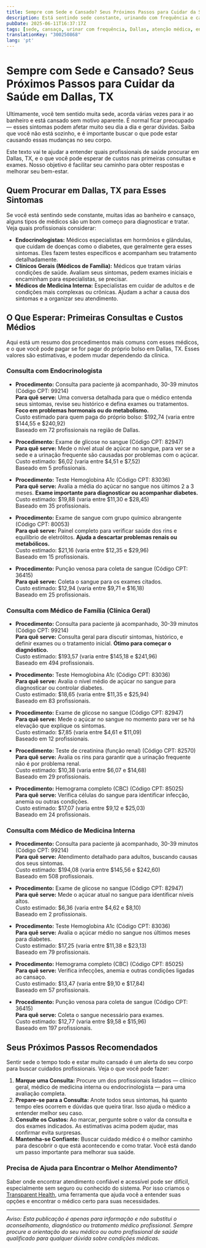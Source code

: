 ```yaml
---
title: Sempre com Sede e Cansado? Seus Próximos Passos para Cuidar da Saúde em Dallas, TX  
description: Está sentindo sede constante, urinando com frequência e cansado? Saiba quem procurar e quanto custa em Dallas, TX.  
pubDate: 2025-06-11T16:37:17Z
tags: [sede, cansaço, urinar com frequência, Dallas, atenção médica, endocrinologia, clínica geral, medicina interna, custos médicos]
translationKey: "300250868"
lang: 'pt'
---
```


# Sempre com Sede e Cansado? Seus Próximos Passos para Cuidar da Saúde em Dallas, TX

Ultimamente, você tem sentido muita sede, acorda várias vezes para ir ao banheiro e está cansado sem motivo aparente. É normal ficar preocupado — esses sintomas podem afetar muito seu dia a dia e gerar dúvidas. Saiba que você não está sozinho, e é importante buscar o que pode estar causando essas mudanças no seu corpo.

Este texto vai te ajudar a entender quais profissionais de saúde procurar em Dallas, TX, e o que você pode esperar de custos nas primeiras consultas e exames. Nosso objetivo é facilitar seu caminho para obter respostas e melhorar seu bem-estar.

## Quem Procurar em Dallas, TX para Esses Sintomas

Se você está sentindo sede constante, muitas idas ao banheiro e cansaço, alguns tipos de médicos são um bom começo para diagnosticar e tratar. Veja quais profissionais considerar:

- **Endocrinologistas:** Médicos especialistas em hormônios e glândulas, que cuidam de doenças como o diabetes, que geralmente gera esses sintomas. Eles fazem testes específicos e acompanham seu tratamento detalhadamente.  
- **Clínicos Gerais (Médicos de Família):** Médicos que tratam várias condições de saúde. Avaliam seus sintomas, pedem exames iniciais e encaminham para especialistas, se precisar.  
- **Médicos de Medicina Interna:** Especialistas em cuidar de adultos e de condições mais complexas ou crônicas. Ajudam a achar a causa dos sintomas e a organizar seu atendimento.

## O Que Esperar: Primeiras Consultas e Custos Médios

Aqui está um resumo dos procedimentos mais comuns com esses médicos, e o que você pode pagar se for pagar do próprio bolso em Dallas, TX. Esses valores são estimativas, e podem mudar dependendo da clínica.

### Consulta com Endocrinologista

- **Procedimento:** Consulta para paciente já acompanhado, 30-39 minutos (Código CPT: 99214)  
  **Para quê serve:** Uma conversa detalhada para que o médico entenda seus sintomas, revise seu histórico e defina exames ou tratamentos. **Foco em problemas hormonais ou do metabolismo.**  
  Custo estimado para quem paga do próprio bolso: $192,74 (varia entre $144,55 e $240,92)  
  Baseado em 72 profissionais na região de Dallas.

- **Procedimento:** Exame de glicose no sangue (Código CPT: 82947)  
  **Para quê serve:** Mede o nível atual de açúcar no sangue, para ver se a sede e a urinação frequente são causadas por problemas com o açúcar.  
  Custo estimado: $6,02 (varia entre $4,51 e $7,52)  
  Baseado em 5 profissionais.

- **Procedimento:** Teste Hemoglobina A1c (Código CPT: 83036)  
  **Para quê serve:** Avalia a média do açúcar no sangue nos últimos 2 a 3 meses. **Exame importante para diagnosticar ou acompanhar diabetes.**  
  Custo estimado: $19,88 (varia entre $11,30 e $28,45)  
  Baseado em 35 profissionais.

- **Procedimento:** Exame de sangue com grupo químico abrangente (Código CPT: 80053)  
  **Para quê serve:** Painel completo para verificar saúde dos rins e equilíbrio de eletrólitos. **Ajuda a descartar problemas renais ou metabólicos.**  
  Custo estimado: $21,16 (varia entre $12,35 e $29,96)  
  Baseado em 15 profissionais.

- **Procedimento:** Punção venosa para coleta de sangue (Código CPT: 36415)  
  **Para quê serve:** Coleta o sangue para os exames citados.  
  Custo estimado: $12,94 (varia entre $9,71 e $16,18)  
  Baseado em 25 profissionais.

### Consulta com Médico de Família (Clínica Geral)

- **Procedimento:** Consulta para paciente já acompanhado, 30-39 minutos (Código CPT: 99214)  
  **Para quê serve:** Consulta geral para discutir sintomas, histórico, e definir exames ou o tratamento inicial. **Ótimo para começar o diagnóstico.**  
  Custo estimado: $193,57 (varia entre $145,18 e $241,96)  
  Baseado em 494 profissionais.

- **Procedimento:** Teste Hemoglobina A1c (Código CPT: 83036)  
  **Para quê serve:** Avalia o nível médio de açúcar no sangue para diagnosticar ou controlar diabetes.  
  Custo estimado: $18,65 (varia entre $11,35 e $25,94)  
  Baseado em 83 profissionais.

- **Procedimento:** Exame de glicose no sangue (Código CPT: 82947)  
  **Para quê serve:** Mede o açúcar no sangue no momento para ver se há elevação que explique os sintomas.  
  Custo estimado: $7,85 (varia entre $4,61 e $11,09)  
  Baseado em 12 profissionais.

- **Procedimento:** Teste de creatinina (função renal) (Código CPT: 82570)  
  **Para quê serve:** Avalia os rins para garantir que a urinação frequente não é por problema renal.  
  Custo estimado: $10,38 (varia entre $6,07 e $14,68)  
  Baseado em 29 profissionais.

- **Procedimento:** Hemograma completo (CBC) (Código CPT: 85025)  
  **Para quê serve:** Verifica células do sangue para identificar infecção, anemia ou outras condições.  
  Custo estimado: $17,07 (varia entre $9,12 e $25,03)  
  Baseado em 24 profissionais.

### Consulta com Médico de Medicina Interna

- **Procedimento:** Consulta para paciente já acompanhado, 30-39 minutos (Código CPT: 99214)  
  **Para quê serve:** Atendimento detalhado para adultos, buscando causas dos seus sintomas.  
  Custo estimado: $194,08 (varia entre $145,56 e $242,60)  
  Baseado em 508 profissionais.

- **Procedimento:** Exame de glicose no sangue (Código CPT: 82947)  
  **Para quê serve:** Mede o açúcar atual no sangue para identificar níveis altos.  
  Custo estimado: $6,36 (varia entre $4,62 e $8,10)  
  Baseado em 2 profissionais.

- **Procedimento:** Teste Hemoglobina A1c (Código CPT: 83036)  
  **Para quê serve:** Avalia o açúcar médio no sangue nos últimos meses para diabetes.  
  Custo estimado: $17,25 (varia entre $11,38 e $23,13)  
  Baseado em 79 profissionais.

- **Procedimento:** Hemograma completo (CBC) (Código CPT: 85025)  
  **Para quê serve:** Verifica infecções, anemia e outras condições ligadas ao cansaço.  
  Custo estimado: $13,47 (varia entre $9,10 e $17,84)  
  Baseado em 57 profissionais.

- **Procedimento:** Punção venosa para coleta de sangue (Código CPT: 36415)  
  **Para quê serve:** Coleta o sangue necessário para exames.  
  Custo estimado: $12,77 (varia entre $9,58 e $15,96)  
  Baseado em 197 profissionais.

## Seus Próximos Passos Recomendados

Sentir sede o tempo todo e estar muito cansado é um alerta do seu corpo para buscar cuidados profissionais. Veja o que você pode fazer:

1. **Marque uma Consulta:** Procure um dos profissionais listados — clínico geral, médico de medicina interna ou endocrinologista — para uma avaliação completa.  
2. **Prepare-se para a Consulta:** Anote todos seus sintomas, há quanto tempo eles ocorrem e dúvidas que queira tirar. Isso ajuda o médico a entender melhor seu caso.  
3. **Consulte os Custos:** Ao marcar, pergunte sobre o valor da consulta e dos exames indicados. As estimativas acima podem ajudar, mas confirmar evita surpresas.  
4. **Mantenha-se Confiante:** Buscar cuidado médico é o melhor caminho para descobrir o que está acontecendo e como tratar. Você está dando um passo importante para melhorar sua saúde.

### Precisa de Ajuda para Encontrar o Melhor Atendimento?

Saber onde encontrar atendimento confiável e acessível pode ser difícil, especialmente sem seguro ou conhecido do sistema. Por isso criamos o [Transparent Health](https://transparenthealth.ai), uma ferramenta que ajuda você a entender suas opções e encontrar o médico certo para suas necessidades.

---

*Aviso: Esta publicação é apenas para informação e não substitui o aconselhamento, diagnóstico ou tratamento médico profissional. Sempre procure a orientação do seu médico ou outro profissional de saúde qualificado para qualquer dúvida sobre condições médicas.*